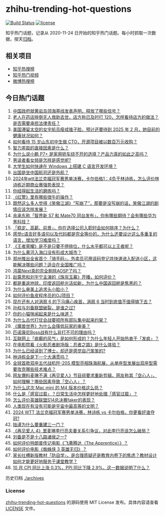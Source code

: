 # zhihu-trending-hot-questions

[![Build Status](https://github.com/justjavac/zhihu-trending-hot-questions/workflows/ci/badge.svg?branch=master)](https://github.com/justjavac/zhihu-trending-hot-questions/actions)
[![license](https://img.shields.io/github/license/justjavac/zhihu-trending-hot-questions)](https://github.com/justjavac/zhihu-trending-hot-questions/blob/master/LICENSE)

知乎热门话题，记录从 2020-11-24
日开始的知乎热门话题。每小时抓取一次数据，按天[归档](./archives)。

## 相关项目

- [知乎热搜榜](https://github.com/justjavac/zhihu-trending-top-search)
- [知乎热门视频](https://github.com/justjavac/zhihu-trending-hot-video)
- [微博热搜榜](https://github.com/justjavac/weibo-trending-hot-search)

## 今日热门话题

<!-- BEGIN -->
<!-- 最后更新时间 Mon Nov 11 2024 04:18:27 GMT+0800 (China Standard Time) -->

1. [中国政府就黄岩岛领海基线发表声明，释放了哪些信号？](https://www.zhihu.com/question/3753346583)
1. [老人在药店摔倒无人救助去世，店方称已及时打 120，怎样看待店方的做法？是否需要承担法律责任？](https://www.zhihu.com/question/3679527055)
1. [美国滞留太空的女宇航员瘦成锥子脸，预计还要待到 2025 年 2 月，她目前的健康状况如何？](https://www.zhihu.com/question/3733530709)
1. [如何看待 15 岁山东初中生做 CTO，开源项目被以数百万元收购？](https://www.zhihu.com/question/3213368207)
1. [智力差距的直接因素是什么？](https://www.zhihu.com/question/654571849)
1. [为什么说小鹏 P7+ 是家用轿车绕不开的选择？产品力真的如此之高吗？](https://www.zhihu.com/question/3552495285)
1. [男读者看女频是怎样是感觉呢?](https://www.zhihu.com/question/389055920)
1. [大学生如何快速在 Windows 上搭建 C 语言开发环境？](https://www.zhihu.com/question/3362698520)
1. [出国是坐中国航司还是外航？](https://www.zhihu.com/question/3201804673)
1. [2024年wtt法兰克福冠军赛男单决赛，卡尔伯格1：4负于林诗栋，怎么评价林诗栋近期商业赛强势表现？](https://www.zhihu.com/question/3787221190)
1. [你经得起生活的磨练吗？](https://www.zhihu.com/question/3664464133)
1. [《红警》里有哪些很牛的操作？](https://www.zhihu.com/question/266994288)
1. [既然这么多人觉得《笑傲江湖》“写崩了”，那要是没写崩的话，笑傲江湖的剧情应该怎样发展？](https://www.zhihu.com/question/628993416)
1. [余承东称「智界新 S7 和 Mate70 同台发布」，你有哪些期待？会有哪些华为黑科技？](https://www.zhihu.com/question/3530013603)
1. [「稳定、高薪、前景」，你在选择公司入职时会如何排序？为什么？](https://www.zhihu.com/question/3121932609)
1. [感觉c语言好多语句以及代码都是完全等价的，为什么还要设计这么多重复的语言，增加学习难度吗？](https://www.zhihu.com/question/2585851349)
1. [《王者荣耀》是不是只要不停排位，什么水平都可以上王者呢？](https://www.zhihu.com/question/359527061)
1. [为什么黄河入海口没有形成大城市？](https://www.zhihu.com/question/24789028)
1. [郑州推出全省首个「骑手码」，外卖员可用该码登记并快速进入配送小区，这能解决哪些问题？适合在全国推广吗？](https://www.zhihu.com/question/3667701982)
1. [鸿蒙Next真的完全剔除AOSP了吗？](https://www.zhihu.com/question/657832044)
1. [赵露思和刘宇宁主演的《珠帘玉幕》开播，如何评价？](https://www.zhihu.com/question/2875446278)
1. [都是重返地球，印度返回舱光洁如新，为什么中国返回舱是焦黑的？](https://www.zhihu.com/question/3668990467)
1. [为什么审美上追求头小脸小？](https://www.zhihu.com/question/296908297)
1. [如何评价鱼皮程序员的OJ项目？](https://www.zhihu.com/question/629921585)
1. [现在还有人对涡扇 6 的下马痛心疾首，涡扇 6 当时到底值不值得搞下去？](https://www.zhihu.com/question/665108944)
1. [孙权与刘备联盟破裂，是谁之过?](https://www.zhihu.com/question/3088432957)
1. [你的小猫咪闻起来是什么味道？](https://www.zhihu.com/question/622099387)
1. [为什么古代打仗会战要把所有部队集中起来约架？](https://www.zhihu.com/question/2481823901)
1. [《魔兽世界》为什么会降低玩家的审美？](https://www.zhihu.com/question/2897649257)
1. [匹诺康尼Boss战有什么非打不可的理由吗？](https://www.zhihu.com/question/3590515465)
1. [互联网上「疯癫的风气」是如何形成的？为什么年轻人开始热衷于「发疯」？](https://www.zhihu.com/question/596140571)
1. [在电影院看《火影忍者剧场版：忍者之路》是什么体验？](https://www.zhihu.com/question/2445495719)
1. [为什么已经读到了博士，却还是感觉自己笨笨的?](https://www.zhihu.com/question/770363974)
1. [林诗栋会是下一个大满贯吗？](https://www.zhihu.com/question/2219172400)
1. [全球首款双座五代战机歼-20S 模型亮相珠海航展，从单座型发展出双座型需要攻克哪些技术难点？](https://www.zhihu.com/question/3730208035)
1. [网友爆料麦琳不满《再见爱人》节目组要求重新剪辑，网友称其「空心人」，如何理解？哪些因素导致「空心人」？](https://www.zhihu.com/question/3631390508)
1. [为什么这次 Mac mini 的 M4 版本价格这么低？](https://www.zhihu.com/question/2722082573)
1. [什么是「感官过载」？日常生活中怎样更好地处理「感官过载」？](https://www.zhihu.com/question/1580759843)
1. [怎么评价英雄联盟S14总决赛faker的表现？](https://www.zhihu.com/question/2946844199)
1. [人类现在有没有可能是宇宙中最高等的文明？](https://www.zhihu.com/question/275244312)
1. [2024 WTT 法兰克福冠军赛男单决赛，林诗栋 vs 卡尔伯格，你更看好谁夺冠?](https://www.zhihu.com/question/3697204667)
1. [陆谨为什么要重建三一门？](https://www.zhihu.com/question/3631343968)
1. [《再见爱人 4》里麦琳李行亮夫妻关系引争议，对此李行亮该怎么破局？](https://www.zhihu.com/question/3103361693)
1. [刘备是不是十八路诸侯之一?](https://www.zhihu.com/question/659705352)
1. [如何评价特朗普传记电影《飞黄腾达（The Apprentice）》？](https://www.zhihu.com/question/652717431)
1. [如何评价电影《蜘蛛侠 3 英雄无归》？](https://www.zhihu.com/question/506102191)
1. [家长吐槽新版教材「防自学」，是合理质疑还是教育内卷下的焦虑？教材设计如何才能更好地服务于课堂教学？](https://www.zhihu.com/question/3563017799)
1. [10 月 CPI 同比上涨 0.3%，PPI 同比下降 2.9%，这一数据说明了什么？](https://www.zhihu.com/question/3626334393)

<!-- END -->

历史归档 [./archives](./archives)

### License

[zhihu-trending-hot-questions](https://github.com/justjavac/zhihu-trending-hot-questions)
的源码使用 MIT License 发布。具体内容请查看 [LICENSE](./LICENSE) 文件。
